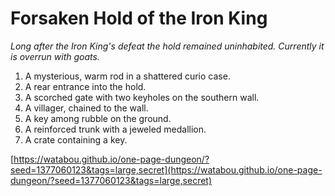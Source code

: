 # Forsaken Hold of the Iron King

_Long after the Iron King's defeat the hold remained uninhabited. Currently it is overrun with goats._

1. A mysterious, warm rod in a shattered curio case.
2. A rear entrance into the hold.
3. A scorched gate with two keyholes on the southern wall.
4. A villager, chained to the wall.
5. A key among rubble on the ground.
6. A reinforced trunk with a jeweled medallion.
7. A crate containing a key.

[https://watabou.github.io/one-page-dungeon/?seed=1377060123&tags=large,secret](https://watabou.github.io/one-page-dungeon/?seed=1377060123&tags=large,secret)
